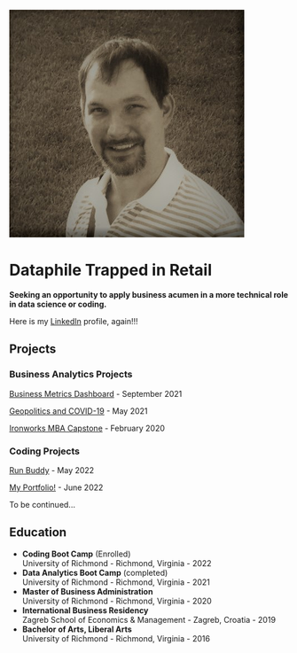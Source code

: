 <!-- # MBA | Data Scientist | Strategist | Researcher | Leader | Problem Solver | Lifelong Learner -->
![Profile Image](profileimage.jpg)
# Dataphile Trapped in Retail
**Seeking an opportunity to apply business acumen in a more technical role in data science or coding.**

Here is my [LinkedIn](https://www.linkedin.com/in/eliotcleveland/) profile, again!!!

## Projects

### Business Analytics Projects
[Business Metrics Dashboard](https://github.com/eclevela-1234/Final-Project) - September 2021
<!-- - Final project for boot camp: Using company sales and local weather data, I created a dashboard for comparing annual sales with potential for analyzing historical sales vs weather events using machine learning 
- [Part 1](https://github.com/eclevela-1234/Project-2) Applied many methods and working with actual sales data such as: data cleaning, ETL, exploratory analysis, visualization & web page deployment
- Part 2 - loaded in hourly data for historical weather comparisons using machine learning tools 
- **Programming languages/libraries used**: Python, Pandas, Java, HTML, CSS, Plotly, SciKitLearn, GithubPages -->

[Geopolitics and COVID-19](https://github.com/eclevela-1234/Team_GEM_Project) - May 2021
<!-- - Analyzed statistical correlation between geopolitical factors and COVID-19 deaths and cases. Used ANOVA and F-statistic to establish comparisons between regions
- Worked with a team of three analysts - primary responsibilities included data exploration, visualization and developing the presentation narrative and deliverable
- **Programming languages/libraries used**: Python, Pandas, JMP, MatPlotLib, Seaborn, PowerPoint
 -->
[Ironworks MBA Capstone](https://github.com/eclevela-1234/Ironworks-Capstone) - February  2020
<!-- - Consulting project for a local business asa the final project for the MBA program
- Conducted exploratory data analysis and mapped various metrics using Tableau & Excel 
- Applied many analysis frameworks to advise the business owner on future business decisions -->

### Coding Projects

[Run Buddy](https://github.com/eclevela-1234/run-buddy) - May 2022
<!-- - A step by step foundational assignment taught over the first two weeks of Boot Camp -->

[My Portfolio!](https://github.com/eclevela-1234/Porfolio) - June 2022
<!-- - Make-from-scratch 'Challenge' assignment for the third week of Boot Camp.
- Turned out a li'l blah but it was a great learning experienc!-->

To be continued...

## Education
- **Coding Boot Camp** (Enrolled)\
University of Richmond - Richmond, Virginia  -  2022
- **Data Analytics Boot Camp** (completed)\
University of Richmond - Richmond, Virginia  -  2021
- **Master of Business Administration**\
University of Richmond - Richmond, Virginia - 2020
- **International Business Residency**\
Zagreb School of Economics & Management - Zagreb, Croatia  -  2019
- **Bachelor of Arts, Liberal Arts**\
University of Richmond - Richmond, Virginia  -  2016







<!--
**eclevela-1234/eclevela-1234** is a ✨ _special_ ✨ repository because its `README.md` (this file) appears on your GitHub profile.

Here are some ideas to get you started:

- 🔭 I’m currently working on ...
- 🌱 I’m currently learning ...
- 👯 I’m looking to collaborate on ...
- 🤔 I’m looking for help with ...
- 💬 Ask me about ...
- 📫 How to reach me: ...
- 😄 Pronouns: ...
- ⚡ Fun fact: ...
-->
